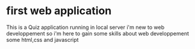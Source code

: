 <title> Quiz App </title>
<h1> first web application </h1> 

This is a Quiz application running in local server 
i'm new to web developpement so i'm here to gain some skills about web developpement some html,css and javascript
